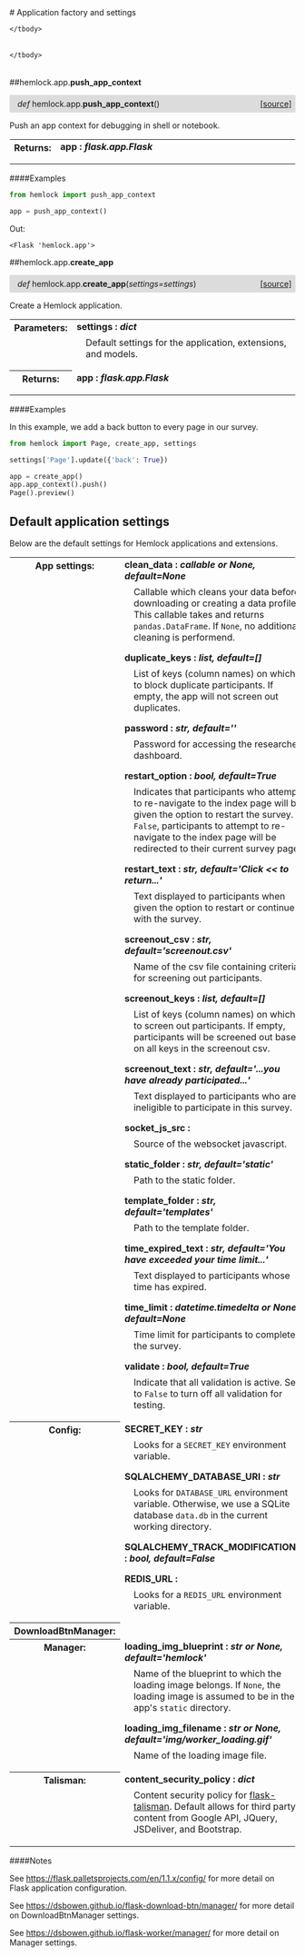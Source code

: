 <script src="https://cdn.mathjax.org/mathjax/latest/MathJax.js?config=TeX-AMS-MML_HTMLorMML" type="text/javascript"></script>

<link rel="stylesheet" href="https://assets.readthedocs.org/static/css/readthedocs-doc-embed.css" type="text/css" />

<style>
    a.src-href {
        float: right;
    }
    p.attr {
        margin-top: 0.5em;
        margin-left: 1em;
    }
    p.func-header {
        background-color: gainsboro;
        border-radius: 0.1em;
        padding: 0.5em;
        padding-left: 1em;
    }
    table.field-table {
        border-radius: 0.1em
    }
</style># Application factory and settings

<table class="docutils field-list field-table" frame="void" rules="none">
    <col class="field-name" />
    <col class="field-body" />
    <tbody valign="top">
        
    </tbody>
</table>





<table class="docutils field-list field-table" frame="void" rules="none">
    <col class="field-name" />
    <col class="field-body" />
    <tbody valign="top">
        
    </tbody>
</table>



##hemlock.app.**push_app_context**

<p class="func-header">
    <i>def</i> hemlock.app.<b>push_app_context</b>(<i></i>) <a class="src-href" target="_blank" href="https://github.com/dsbowen/hemlock/blob/master/hemlock/app/__init__.py#L42">[source]</a>
</p>

Push an app context for debugging in shell or notebook.

<table class="docutils field-list field-table" frame="void" rules="none">
    <col class="field-name" />
    <col class="field-body" />
    <tbody valign="top">
        <tr class="field">
    <th class="field-name"><b>Returns:</b></td>
    <td class="field-body" width="100%"><b>app : <i>flask.app.Flask</i></b>
<p class="attr">
    
</p></td>
</tr>
    </tbody>
</table>

####Examples

```python
from hemlock import push_app_context

app = push_app_context()
```

Out:

```
<Flask 'hemlock.app'>
```

##hemlock.app.**create_app**

<p class="func-header">
    <i>def</i> hemlock.app.<b>create_app</b>(<i>settings=settings</i>) <a class="src-href" target="_blank" href="https://github.com/dsbowen/hemlock/blob/master/hemlock/app/__init__.py#L73">[source]</a>
</p>

Create a Hemlock application.

<table class="docutils field-list field-table" frame="void" rules="none">
    <col class="field-name" />
    <col class="field-body" />
    <tbody valign="top">
        <tr class="field">
    <th class="field-name"><b>Parameters:</b></td>
    <td class="field-body" width="100%"><b>settings : <i>dict</i></b>
<p class="attr">
    Default settings for the application, extensions, and models.
</p></td>
</tr>
<tr class="field">
    <th class="field-name"><b>Returns:</b></td>
    <td class="field-body" width="100%"><b>app : <i>flask.app.Flask</i></b>
<p class="attr">
    
</p></td>
</tr>
    </tbody>
</table>

####Examples

In this example, we add a back button to every page in our survey.

```python
from hemlock import Page, create_app, settings

settings['Page'].update({'back': True})

app = create_app()
app.app_context().push()
Page().preview()
```

## Default application settings

Below are the default settings for Hemlock applications and extensions.

<table class="docutils field-list field-table" frame="void" rules="none">
    <col class="field-name" />
    <col class="field-body" />
    <tbody valign="top">
        <tr class="field">
    <th class="field-name"><b>App settings:</b></td>
    <td class="field-body" width="100%"><b>clean_data : <i>callable or None, default=None</i></b>
<p class="attr">
    Callable which cleans your data before downloading or creating a data profile. This callable takes and returns <code>pandas.DataFrame</code>. If <code>None</code>, no additional cleaning is performend.
</p>
<b>duplicate_keys : <i>list, default=[]</i></b>
<p class="attr">
    List of keys (column names) on which to block duplicate participants. If empty, the app will not screen out duplicates.
</p>
<b>password : <i>str, default=''</i></b>
<p class="attr">
    Password for accessing the researcher dashboard.
</p>
<b>restart_option : <i>bool, default=True</i></b>
<p class="attr">
    Indicates that participants who attempt to re-navigate to the index page will be given the option to restart the survey. If <code>False</code>, participants to attempt to re-navigate to the index page will be redirected to their current survey page.
</p>
<b>restart_text : <i>str, default='Click &lt;&lt; to return...'</i></b>
<p class="attr">
    Text displayed to participants when given the option to restart or continue with the survey.
</p>
<b>screenout_csv : <i>str, default='screenout.csv'</i></b>
<p class="attr">
    Name of the csv file containing criteria for screening out participants.
</p>
<b>screenout_keys : <i>list, default=[]</i></b>
<p class="attr">
    List of keys (column names) on which to screen out participants. If empty, participants will be screened out based on all keys in the screenout csv.
</p>
<b>screenout_text : <i>str, default='...you have already participated...'</i></b>
<p class="attr">
    Text displayed to participants who are ineligible to participate in this survey.
</p>
<b>socket_js_src : <i></i></b>
<p class="attr">
    Source of the websocket javascript.
</p>
<b>static_folder : <i>str, default='static'</i></b>
<p class="attr">
    Path to the static folder.
</p>
<b>template_folder : <i>str, default='templates'</i></b>
<p class="attr">
    Path to the template folder.
</p>
<b>time_expired_text : <i>str, default='You have exceeded your time limit...'</i></b>
<p class="attr">
    Text displayed to participants whose time has expired.
</p>
<b>time_limit : <i>datetime.timedelta or None, default=None</i></b>
<p class="attr">
    Time limit for participants to complete the survey.
</p>
<b>validate : <i>bool, default=True</i></b>
<p class="attr">
    Indicate that all validation is active. Set to <code>False</code> to turn off all validation for testing.
</p></td>
</tr>
<tr class="field">
    <th class="field-name"><b>Config:</b></td>
    <td class="field-body" width="100%"><b>SECRET_KEY : <i>str</i></b>
<p class="attr">
    Looks for a <code>SECRET_KEY</code> environment variable.
</p>
<b>SQLALCHEMY_DATABASE_URI : <i>str</i></b>
<p class="attr">
    Looks for <code>DATABASE_URL</code> environment variable. Otherwise, we use a SQLite database <code>data.db</code> in the current working directory.
</p>
<b>SQLALCHEMY_TRACK_MODIFICATIONS : <i>bool, default=False</i></b>
<p class="attr">
    
</p>
<b>REDIS_URL : <i></i></b>
<p class="attr">
    Looks for a <code>REDIS_URL</code> environment variable.
</p></td>
</tr>
<tr class="field">
    <th class="field-name"><b>DownloadBtnManager:</b></td>
    <td class="field-body" width="100%"></td>
</tr>
<tr class="field">
    <th class="field-name"><b>Manager:</b></td>
    <td class="field-body" width="100%"><b>loading_img_blueprint : <i>str or None, default='hemlock'</i></b>
<p class="attr">
    Name of the blueprint to which the loading image belongs. If <code>None</code>, the loading image is assumed to be in the app's <code>static</code> directory.
</p>
<b>loading_img_filename : <i>str or None, default='img/worker_loading.gif'</i></b>
<p class="attr">
    Name of the loading image file.
</p></td>
</tr>
<tr class="field">
    <th class="field-name"><b>Talisman:</b></td>
    <td class="field-body" width="100%"><b>content_security_policy : <i>dict</i></b>
<p class="attr">
    Content security policy for <a href="https://github.com/GoogleCloudPlatform/flask-talisman">flask-talisman</a>. Default allows for third party content from Google API, JQuery, JSDeliver, and Bootstrap.
</p></td>
</tr>
    </tbody>
</table>

####Notes

See <https://flask.palletsprojects.com/en/1.1.x/config/> for more detail on
Flask application configuration.

See <https://dsbowen.github.io/flask-download-btn/manager/> for more detail on
DownloadBtnManager settings.

See <https://dsbowen.github.io/flask-worker/manager/> for more detail on
Manager settings.